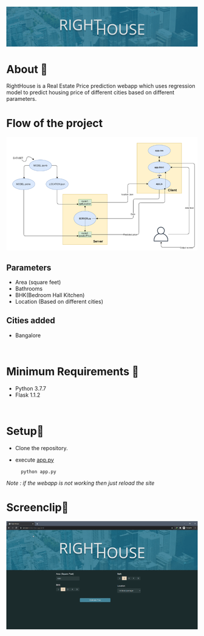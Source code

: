 ![](./client/img/head.png)

# About 📌

 RightHouse is a Real Estate Price prediction webapp which uses regression model to predict housing price of different cities based on different parameters.


# Flow of the project

![](flow.png)


## Parameters

- Area (square feet)
- Bathrooms
- BHK(Bedroom Hall Kitchen)
- Location (Based on different cities)

## Cities added

- Bangalore


<br>

# Minimum Requirements 📌

- Python 3.7.7
- Flask 1.1.2

<br>

# Setup📌
- Clone the repository.
- execute [app.py](app.py)

        python app.py

*Note : if the webapp is not working then just reload the site*

# Screenclip📌

![](./client/img/ss.gif)